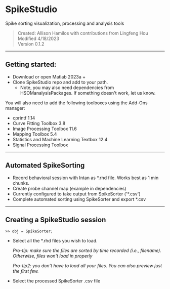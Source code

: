 # SpikeStudio
Spike sorting visualization, processing and analysis tools

> Created: Allison Hamilos with contributions from Lingfeng Hou<br>
> Modified 4/18/2023<br>
> Version 0.1.2

-------------------------
## Getting started:

- Download or open Matlab 2023a + 
- Clone SpikeStudio repo and add to your path. 
    - Note, you may also need dependencies from HSOManalysisPackages. If something doesn't work, let us know.

You will also need to add the following toolboxes using the Add-Ons manager:

- cprintf 1.14
- Curve Fitting Toolbox 3.8
- Image Processing Toolbox 11.6
- Mapping Toolbox 5.4
- Statistics and Machine Learning Textbox 12.4
- Signal Processing Toolbox

--------------------------
## Automated SpikeSorting

- Record behavioral session with Intan as *.rhd file. Works best as 1 min chunks.
- Create probe channel map (example in dependencies)
- Currently configured to take output from SpikeSorter ('*.csv')
- Complete automated sorting using SpikeSorter and export *.csv

---------------------------
## Creating a SpikeStudio session

    >> obj = SpikeSorter;
    
- Select all the *.rhd files you wish to load. 

    <i> Pro-tip: make sure the files are sorted by time recorded (i.e., filename). Otherwise, files won't load in properly</i>
    
    <i> Pro-tip2: you don't have to load all your files. You can also preview just the first few.</i>
- Select the processed SpikeSorter .csv file
